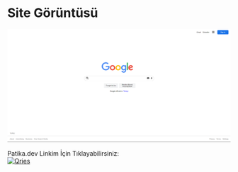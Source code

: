 # Site Görüntüsü
![img](/Images/Project.png)

<!DOCTYPE html>
<html>
   <head>
   </head>
   <body>
      Patika.dev Linkim İçin Tıklayabilirsiniz:<br>
      <a href="https://app.patika.dev/bpolat">
         <img alt="Qries" src="https://patika-prod.s3.eu-central-1.amazonaws.com/staticFiles/patikaLogo.png"
         width="150" height="150">
      </a>
   </body>
</html>